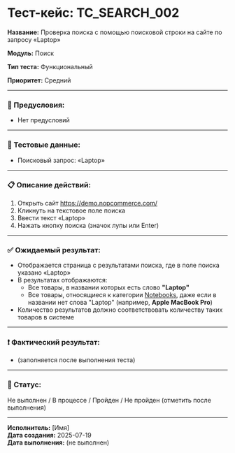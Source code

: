 # Тест-кейс: TC_SEARCH_002

**Название:** Проверка поиска с помощью поисковой строки на сайте по запросу «Laptop»  

**Модуль:** Поиск  

**Тип теста:** Функциональный  

**Приоритет:** Средний  

---

### 🔧 Предусловия:
- Нет предусловий  

---

### 🧪 Тестовые данные:
- Поисковый запрос: «Laptop»  

---

### 📋 Описание действий:
1. Открыть сайт https://demo.nopcommerce.com/  
2. Кликнуть на текстовое поле поиска  
3. Ввести текст «Laptop»  
4. Нажать кнопку поиска (значок лупы или Enter)  

---

### ✅ Ожидаемый результат:
- Отображается страница с результатами поиска, где в поле поиска указано «Laptop»  
- В результатах отображаются:
  - Все товары, в названии которых есть слово **"Laptop"**
  - Все товары, относящиеся к категории [Notebooks](https://demo.nopcommerce.com/notebooks), даже если в названии нет слова "Laptop" (например, **Apple MacBook Pro**)  
- Количество результатов должно соответствовать количеству таких товаров в системе  

---

### ❗ Фактический результат:
- (заполняется после выполнения теста)  

---

### 📌 Статус:
Не выполнен / В процессе / Пройден / Не пройден (отметить после выполнения)  

---

**Исполнитель:** [Имя]  
**Дата создания:** 2025-07-19  
**Дата выполнения:** (не выполнен)  
